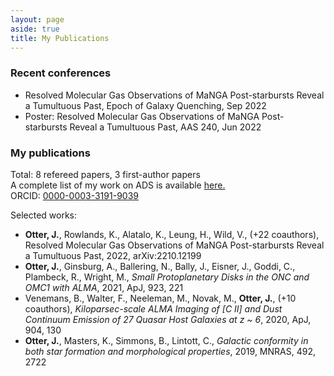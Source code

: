 ```yaml
---
layout: page
aside: true
title: My Publications
---
```


### Recent conferences

- Resolved Molecular Gas Observations of MaNGA Post-starbursts Reveal a Tumultuous Past, Epoch of Galaxy
Quenching, Sep 2022
 - Poster: Resolved Molecular Gas Observations of MaNGA Post-starbursts Reveal a Tumultuous Past, AAS 240,
Jun 2022

### My publications

Total: 8 refereed papers, 3 first-author papers  
A complete list of my work on ADS is available [here.](https://ui.adsabs.harvard.edu/search/q=author%3A%22Otter%2C%20Justin%22&sort=date%20desc%2C%20bibcode%20desc&p_=0, "here.")  
ORCID: [0000-0003-3191-9039](https://orcid.org/0000-0003-3191-9039, "0000-0003-3191-9039")  

Selected works:  
- **Otter, J.**, Rowlands, K., Alatalo, K., Leung, H., Wild, V., (+22 coauthors), Resolved Molecular Gas Observations
of MaNGA Post-starbursts Reveal a Tumultuous Past, 2022, arXiv:2210.12199
- **Otter, J.**, Ginsburg, A., Ballering, N., Bally, J., Eisner, J., Goddi, C., Plambeck, R., Wright, M., *Small Protoplanetary Disks in the ONC and OMC1 with ALMA*, 2021, ApJ, 923, 221  
- Venemans, B., Walter, F., Neeleman, M., Novak, M., **Otter, J.**, (+10 coauthors), *Kiloparsec-scale ALMA Imaging of [C II] and Dust Continuum Emission of 27 Quasar Host Galaxies at z ~ 6*, 2020, ApJ, 904, 130  
- **Otter, J.**, Masters, K., Simmons, B., Lintott, C., *Galactic conformity in both star formation and morphological properties*, 2019, MNRAS, 492, 2722

